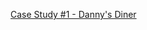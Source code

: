[Case Study #1 - Danny's Diner](https://github.com/janhavi97/8-Week-SQL-Challenge/assets/30179560/c54fbae3-7e69-4faf-a537-03ee176c504d)
